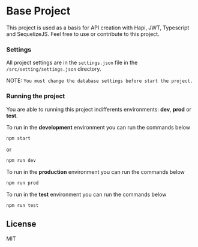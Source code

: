 # Base Project

This project is used as a basis for API creation with Hapi, JWT, Typescript and SequelizeJS. Feel free to use or contribute to this project.

### Settings
All project settings are in the `settings.json` file in the `/src/setting/settings.json` directory.

NOTE: `You must change the database settings before start the project.`

### Running the project

You are able to running this project indifferents environments: **dev**, **prod** or **test**.

To run in the **development** environment you can run the commands below
```js   
npm start
```` 
or 
```js   
npm run dev
````

To run in the **production** environment you can run the commands below
```js   
npm run prod
````

To run in the **test** environment you can run the commands below
```js   
npm run test
````

License
----
MIT
